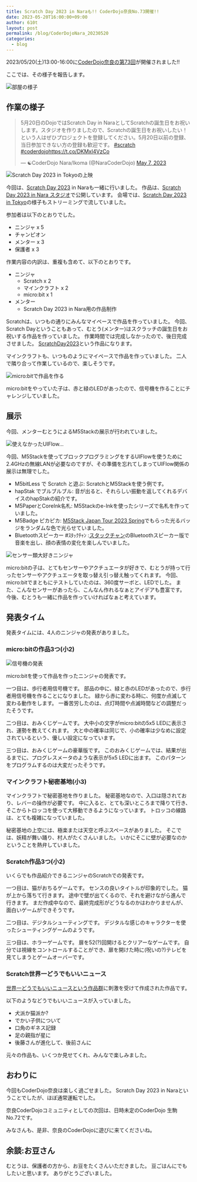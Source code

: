 ```yaml
---
title: Scratch Day 2023 in Naraも!! CoderDojo奈良No.73開催!!
date: 2023-05-20T16:00:00+09:00
author: 610t
layout: post
permalink: /blog/CoderDojoNara_20230520
categories:
  - blog
---
```

2023/05/20(土)13:00-16:00に[CoderDojo奈良の第73回](https://coderdojo-nara-ikoma.connpass.com/event/283152/)が開催されました!!

ここでは、その様子を報告します。

![部屋の様子](/assets/images/2023/2023-05-20-room.jpg)

## 作業の様子
<blockquote class="twitter-tweet"><p lang="ja" dir="ltr">5月20日のDojoではScratch Day in NaraとしてScratchの誕生日をお祝いします。スタジオを作りましたので、Scratchの誕生日をお祝いしたい！という人はぜひプロジェクトを登録してください。5月20日以前の登録、当日参加できない方の登録も歓迎です。 <a href="https://twitter.com/hashtag/scratch?src=hash&amp;ref_src=twsrc%5Etfw">#scratch</a> <a href="https://twitter.com/hashtag/coderdojo?src=hash&amp;ref_src=twsrc%5Etfw">#coderdojo</a><a href="https://t.co/DKMxI4VzCo">https://t.co/DKMxI4VzCo</a></p>&mdash; ☯CoderDojo Nara/Ikoma (@NaraCoderDojo) <a href="https://twitter.com/NaraCoderDojo/status/1655181935185113089?ref_src=twsrc%5Etfw">May 7, 2023</a></blockquote> <script async src="https://platform.twitter.com/widgets.js" charset="utf-8"></script>

![Scratch Day 2023 in Tokyoの上映](/assets/images/2023/2023-05-20-ScratchDay2023-tokyo.jpg)

今回は、[Scratch Day 2023](https://www.scratchfoundation.org/scratch-day) in Naraも一緒に行いました。
作品は、[Scratch Day 2023 in Nara スタジオ](https://scratch.mit.edu/studios/33316523)で公開しています。
会場では、[Scratch Day 2023 in Tokyo](https://day.scratch-ja.org/)の様子もストリーミングで流していました。

参加者は以下のとおりでした。
- ニンジャ x 5
- チャンピオン
- メンター x 3
- 保護者 x 3

作業内容の内訳は、重複も含めて、以下のとおりです。
- ニンジャ
  - Scratch x 2
  - マインクラフト x 2
  - micro:bit x 1
- メンター
  - Scratch Day 2023 in Nara用の作品制作

Scratchは、いつもの通りにみんなマイペースで作品を作っていました。
今回、Scratch Dayということもあって、むとう(メンター)はスクラッチの誕生日をお祝いする作品を作っていました。
作業時間では完成しなかったので、後日完成させました。
[ScratchDay2023](https://scratch.mit.edu/projects/854161475/)という作品になります。

マインクラフトも、いつものようにマイペースで作品を作っていました。
二人で隣り合って作業しているので、楽しそうです。

![micro:bitで作品を作る](/assets/images/2023/2023-05-20-microbit-work.jpg)

micro:bitをやっていた子は、赤と緑のLEDがあったので、信号機を作ることにチャレンジしていました。

## 展示
今回、メンターむとうによるM5Stackの展示が行われていました。

![使えなかったUIFlow…](/assets/images/2023/2023-05-20-UIFlow.jpg)

今回、M5Stackを使ってブロックプログラミングをするUIFlowを使うために2.4GHzの無線LANが必要なのですが、その準備を忘れてしまってUIFlow関係の展示は無理でした。

- M5bitLess で Scratch と遊ぶ: ScratchとM5Stackを使う例です。
- hapStak でブルブルブル: 音が出ると、それらしい振動を返してくれるデバイスのhapStakの紹介です。
- M5PaperとCoreInk名札: M5Stackのe-Inkを使ったシリーズで名札を作っていました。
- M5Badge ピカピカ: [M5Stack Japan Tour 2023 Spring](https://www.switch-science.com/blogs/magazine/m5stackjapantour2023)でもらった光るバッジをランダムな色で光らせていました。
- Bluetoothスピーカー #ｽﾀｯｸﾁｬﾝ :[スタックチャン](https://protopedia.net/prototype/2345)のBluetoothスピーカー版で音楽を出し、顔の表情の変化を楽しんでいました。

![センサー類大好きニンジャ](/assets/images/2023/2023-05-20-parts.jpg)

micro:bitの子は、とてもセンサーやアクチュエータが好きで、むとうが持って行ったセンサーやアクチュエータを取っ替え引っ替え触ってくれます。
今回、micro:bitでまともにテストしていたのは、360度サーボと、LEDでした。
また、こんなセンサーがあったら、こんなん作れるなぁとアイデアも豊富です。
今後、むとうも一緒に作品を作っていければなぁと考えています。

## 発表タイム
発表タイムには、4人のニンジャの発表がありました。

### micro:bitの作品3つ(小2)
![信号機の発表](/assets/images/2023/2023-05-20-presen-signal.jpg)

micro:bitを使って作品を作ったニンジャの発表です。

一つ目は、歩行者用信号機です。
部品の中に、緑と赤のLEDがあったので、歩行者用信号機を作ることになりました。
緑から赤に変わる時に、何度か点滅して変わる動作をします。
一番苦労したのは、点灯時間や点滅時間などの調整だったそうです。

二つ目は、おみくじゲームです。
大中小の文字がmicro:bitの5x5 LEDに表示され、運勢を教えてくれます。
大と中の確率は同じで、小の確率は少なめに設定されているという、優しい設定になっています。

三つ目は、おみくじゲームの豪華版です。
このおみくじゲームでは、結果が出るまでに、プログレスメータのような表示が5x5 LEDに出ます。
このパターンをプログラムするのは大変だったそうです。

### マインクラフト秘密基地(小3)
マインクラフトで秘密基地を作りました。
秘密基地なので、入口は隠されており、レバーの操作が必要です。
中に入ると、とても深いところまで降りて行き、そこからトロッコを使って大移動できるようになっています。
トロッコの線路は、とても複雑になっていました。

秘密基地の上空には、極楽または天空と呼ぶスペースがありました。
そこでは、妖精が舞い踊り、村人がたくさんいました。
いかにそこに壁が必要なのかということを熱弁していました。

### Scratch作品3つ(小2)
いくらでも作品紹介できるニンジャのScratchでの発表です。

一つ目は、猫がおちるゲームです。
センスの良いタイトルが印象的でした。
猫が上から落ちて行きます。
途中で壁が出てくるので、それを避けながら進んで行きます。
まだ作成中なので、最終完成形がどうなるのかはわかりませんが、面白いゲームができそうです。

二つ目は、デジタルシューティングです。
デジタルな感じのキャラクターを使ったシューティングゲームのようです。

三つ目は、ホラーゲームです。
扉を52(?)回開けるとクリアーなゲームです。
自分では視線をコントロールすることができ、扉を開けた時に(呪いの?)テレビを見てしまうとゲームオーバーです。

### Scratch世界一どうでもいいニュース
[世界一どうでもいいニュースという作品群](https://scratch.mit.edu/search/projects?q=%E3%81%A9%E3%81%86%E3%81%A7%E3%82%82%E3%81%84%E3%81%84%E3%83%8B%E3%83%A5%E3%83%BC%E3%82%B9)に刺激を受けて作成された作品です。

以下のようなどうでもいいニュースが入っていました。
- 犬派か猫派か?
- でかい子供について
- 口角のギネス記録
- 足の親指が星に
- 後藤さんが進化して、後前さんに

元々の作品も、いくつか見せてくれ、みんなで楽しみました。

## おわりに
今回もCoderDojo奈良は楽しく過ごせました。
Scratch Day 2023 in Naraということでしたが、ほぼ通常運転でした。

奈良CoderDojoコミュニティとしての次回は、日時未定のCoderDojo 生駒No.72です。

みなさんも、是非、奈良のCoderDojoに遊びに来てくださいね。

## 余談:お豆さん
むとうは、保護者の方から、お豆をたくさんいただきました。
豆ごはんにでもしたいと思います。
ありがとうございました。
